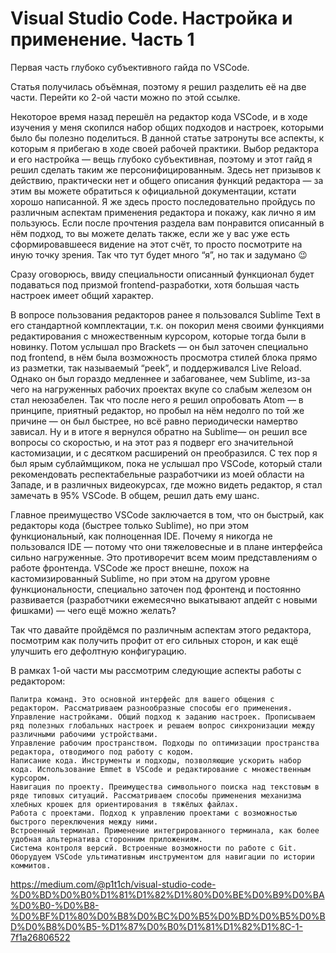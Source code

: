 # Visual Studio Code. Настройка и применение. Часть 1

Первая часть глубоко субъективного гайда по VSCode.

Статья получилась объёмная, поэтому я решил разделить её на две части. Перейти ко 2-ой части можно по этой ссылке.

Некоторое время назад перешёл на редактор кода VSCode, и в ходе изучения у меня скопился набор общих подходов и настроек, которыми было бы полезно поделиться. В данной статье затронуты все аспекты, к которым я прибегаю в ходе своей рабочей практики. Выбор редактора и его настройка — вещь глубоко субъективная, поэтому и этот гайд я решил сделать таким же персонифицированным. Здесь нет призывов к действию, практически нет и общего описания функций редактора — за этим вы можете обратиться к официальной документации, кстати хорошо написанной. Я же здесь просто последовательно пройдусь по различным аспектам применения редактора и покажу, как лично я им пользуюсь. Если после прочтения раздела вам понравится описанный в нём подход, то вы можете делать также, если же у вас уже есть сформировавшееся видение на этот счёт, то просто посмотрите на иную точку зрения. Так что тут будет много “я”, но так и задумано 😉

Сразу оговорюсь, ввиду специальности описанный функционал будет подаваться под призмой frontend-разработки, хотя большая часть настроек имеет общий характер.

В вопросе пользования редакторов ранее я пользовался Sublime Text в его стандартной комплектации, т.к. он покорил меня своими функциями редактирования с множественным курсором, которые тогда были в новинку. Потом услышал про Brackets — он был заточен специально под frontend, в нём была возможность просмотра стилей блока прямо из разметки, так называемый “peek”, и поддерживался Live Reload. Однако он был гораздо медленнее и забагованее, чем Sublime, из-за чего на нагруженных рабочих проектах вкупе со слабым железом он стал неюзабелен. Так что после него я решил опробовать Atom — в принципе, приятный редактор, но пробыл на нём недолго по той же причине — он был быстрее, но всё равно периодически намертво зависал. Ну и в итоге я вернулся обратно на Sublime— он решил все вопросы со скоростью, и на этот раз я подверг его значительной кастомизации, и с десятком расширений он преобразился. С тех пор я был ярым сублаймщиком, пока не услышал про VSCode, который стали рекомендовать респектабельные разработчики из моей области на Западе, и в различных видеокурсах, где можно видеть редактор, я стал замечать в 95% VSCode. В общем, решил дать ему шанс.

Главное преимущество VSCode заключается в том, что он быстрый, как редакторы кода (быстрее только Sublime), но при этом функциональный, как полноценная IDE. Почему я никогда не пользовался IDE — потому что они тяжеловесные и в плане интерфейса сильно нагруженные. Это противоречит всем моим представлениям о работе фронтенда. VSCode же прост внешне, похож на кастомизированный Sublime, но при этом на другом уровне функциональности, специально заточен под фронтенд и постоянно развивается (разработчики ежемесячно выкатывают апдейт с новыми фишками) — чего ещё можно желать?

Так что давайте пройдёмся по различным аспектам этого редактора, посмотрим как получить профит от его сильных сторон, и как ещё улучшить его дефолтную конфигурацию.

В рамках 1-ой части мы рассмотрим следующие аспекты работы с редактором:

    Палитра команд. Это основной интерфейс для вашего общения с редактором. Рассматриваем разнообразные способы его применения.
    Управление настройками. Общий подход к заданию настроек. Прописываем ряд полезных глобальных настроек и решаем вопрос синхронизации между различными рабочими устройствами.
    Управление рабочим пространством. Подходы по оптимизации пространства редактора, отводимого под работу с кодом.
    Написание кода. Инструменты и подходы, позволяющие ускорить набор кода. Использование Emmet в VSCode и редактирование с множественным курсором.
    Навигация по проекту. Преимущества символьного поиска над текстовым в ряде типовых ситуаций. Рассматриваем способы применения механизма хлебных крошек для ориентирования в тяжёлых файлах.
    Работа с проектами. Подход к управлению проектами с возможностью быстрого переключения между ними.
    Встроенный терминал. Применение интегрированного терминала, как более удобная альтернатива сторонним приложениям.
    Система контроля версий. Встроенные возможности по работе с Git. Оборудуем VSCode ультимативным инструментом для навигации по истории коммитов.

<https://medium.com/@p1t1ch/visual-studio-code-%D0%BD%D0%B0%D1%81%D1%82%D1%80%D0%BE%D0%B9%D0%BA%D0%B0-%D0%B8-%D0%BF%D1%80%D0%B8%D0%BC%D0%B5%D0%BD%D0%B5%D0%BD%D0%B8%D0%B5-%D1%87%D0%B0%D1%81%D1%82%D1%8C-1-7f1a26806522>
